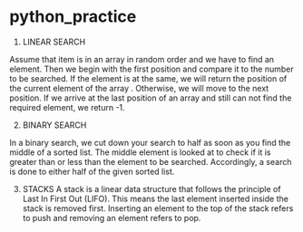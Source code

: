 # python_practice

1. LINEAR SEARCH

Assume that item is in an array in random order and we have to find an element. Then we begin with the first position and compare it to the number to be searched. If the element is at the same, we will return the position of the current element of the array . Otherwise, we will move to the next position. If we arrive at the last position of an array and still can not find the required element, we return -1. 

2. BINARY SEARCH

In a binary search, we  cut down your search to half as soon as you find the middle of a sorted list. The middle element is looked at to check if it is greater than or less than the element to be searched. Accordingly, a search is done to either half of the given sorted list.
 
3. STACKS
   A stack is a linear data structure that follows the principle of Last In First Out (LIFO). This means the last element inserted inside the stack is removed first. Inserting an element to the top of the stack refers to push and removing an element refers to pop. 
